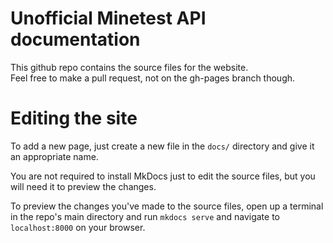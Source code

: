 # Unofficial Minetest API documentation

This github repo contains the source files for the website.<br/>
Feel free to make a pull request, not on the gh-pages branch though.

# Editing the site
To add a new page, just create a new file in the `docs/` directory and give it an appropriate name.

You are not required to install MkDocs just to edit the source files, but you will need it to preview the changes.

To preview the changes you've made to the source files, open up a terminal in the repo's main directory and run `mkdocs serve` and navigate to `localhost:8000` on your browser.